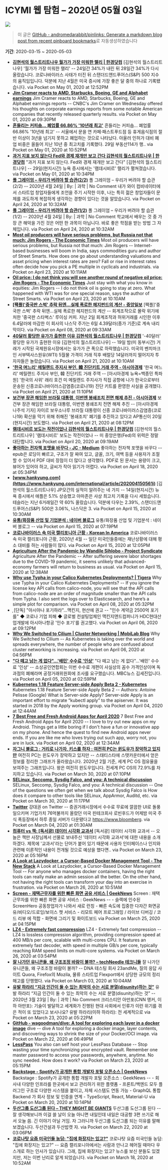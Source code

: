 # ICYMI 웹 탐험 – 2020년 05월 03일

![](https://i.picsum.photos/id/423/1920/1080.jpg)

> 이 글은 [GitHub - andromedarabbit/pinlinks: Generate a markdown blog post from recent pinboard bookmarks](https://github.com/andromedarabbit/pinlinks)로 자동생성하였습니다

**기간**: 2020-03-15 ~ 2020-05-03

* **[김현석의 월스트리트나우 월가가 가장 미워한 랠리 | 한경닷컴](https://www.hankyung.com/international/article/202005017097i)**
	[김현석의 월스트리트나우] '월가가 가장 미워한 랠리' -- 24일간 34%가 내린 뒤 28일간 34%가 다시 올랐습니다. 코로나바이러스 사태가 터진 뒤 스탠더드앤드푸어스(S&P) 500 지수의 움직임입니다. 덕분에 지난 4월은 미국 증시에 가장 좋은 달 중의 하나로 기록됐습니다. via Pocket on May 01, 2020 at 12:52PM
* **[Jim Cramer reacts to AMD, Starbucks, Boeing, GE and Alphabet earnings](https://www.cnbc.com/2020/04/29/jim-cramer-reacts-to-amd-starbucks-boeing-ge-and-alphabet-earnings.html)**
	Jim Cramer reacts to AMD, Starbucks, Boeing, GE and Alphabet earnings reports -- CNBC's Jim Cramer on Wednesday offered his thoughts on corporate earnings reports from some notable American companies that recently released quarterly results. via Pocket on May 01, 2020 at 09:30PM
* **[흔들리는 커피숍… 폐업률 66.86% '10년래 최고'](https://www.sedaily.com/NewsView/1Z1NVAXATT/GB0402)**
	흔들리는 커피숍… 폐업률 66.86% '10년래 최고' -- 서울에서 문을 연 카페·패스트푸드점 등 휴게음식점의 절반 이상이 3년을 넘기지 못하고 폐업하는 것으로 나타났다. 아울러 인허가 대비 폐업 비중은 올들어 지난 10년 중 최고치를 기록했다. 29일 부동산114가 행.. via Pocket on May 01, 2020 at 10:52PM
* **[과거 지표 보지 않는다 Fed와 경제 재개만 보고 간다 김현석의 월스트리트나우 | 한경닷컴](https://www.hankyung.com/international/article/202004305116i)**
	"과거 지표 보지 않는다. Fed와 경제 재개만 보고 간다" [김현석의 월스트리트나우] -- 29일(현지시간) 뉴욕 증시에서는 '램데시비르' 랠리가 펼쳐졌습니다. via Pocket on May 01, 2020 at 10:34PM
* **[폴 그레이엄 – 우리가 버려야 할 습관(2/2)](https://newspeppermint.com/2020/04/23/m-test2/)**
	폴 그레이엄 – 우리가 버려야 할 습관(2/2) -- 2020년 4월 24일 | By: | 과학 | No Comment 내가 와이 컴비네이터에서 스타트업 창업자들에게 조언을 주기 시작한 이후, 나는 특히 젊은 창업자들이 문제를 과도하게 복잡하게 생각하는 경향이 있다는 것을 알았습니다. via Pocket on April 24, 2020 at 10:32AM
* **[폴 그레이엄 – 우리가 버려야 할 습관(1/2)](https://newspeppermint.com/2020/04/23/m-test1/)**
	폴 그레이엄 – 우리가 버려야 할 습관(1/2) -- 2020년 4월 24일 | By: | 과학 | No Comment 학교에서 배우는 것 중 가장 큰 해악을 가진 것은 어떤 한 과목이 아닙니다. 바로 좋은 학점을 받는 방법 그 자체입니다. via Pocket on April 24, 2020 at 10:32AM
* **[Most oil producers will have serious problems, but Russia not that much: Jim Rogers - The Economic Times](https://economictimes.indiatimes.com/markets/expert-view/most-oil-producers-will-have-serious-problems-but-russia-not-that-much-jim-rogers/articleshow/75267859.cms)**
	Most oil producers will have serious problems, but Russia not that much: Jim Rogers -- Internet-based businesses will boom in India, says commodities guru and author of Street Smarts. How does one go about understanding valuations and asset pricing when interest rates are zero? Fall or rise in interest rates often decide how you pick a PE multiple in cyclicals and industrials. via Pocket on April 23, 2020 at 10:11AM
* **[Oil price: I do not think you will see another round of negative oil price: Jim Rogers - The Economic Times](https://economictimes.indiatimes.com/markets/expert-view/just-stay-with-what-you-know-in-equities-jim-rogers/articleshow/75266351.cms)**
	Just stay with what you know in equities: Jim Rogers -- I do not think oil is going to stay at zero. What happened with WTI was for one special reason, says the author of Street Smarts. via Pocket on April 23, 2020 at 10:10AM
* **[[팩플]'중국판 스벅' 추락 뒤엔…실체 폭로한 헤지펀드의 계산 - 중앙일보](https://mnews.joins.com/article/23749615)**
	[팩플]'중국판 스벅' 추락 뒤엔…실체 폭로한 헤지펀드의 계산 -- 회계조작으로 몰락 위기에 처한 '중국판 스타벅스' 루이싱 커피. 지난 2일 회계조작과 허위거래를 시인한 이후 6.4달러에 마감한 이 회사의 나스닥 주가는 6일 4.39달러(종가 기준)로 계속 내리막이다. via Pocket on April 08, 2020 at 09:33AM
* **[40달러 황당한 유가가 출현한 이유 김현석의 월스트리트나우 | 한경닷컴](https://www.hankyung.com/economy/article/202004213410i)**
	'-40달러' 황당한 유가가 출현한 이유 [김현석의 월스트리트나우] -- 19일 밤(미 동부시간) 거래가 시작된 국제원유시장에서는 유가가 큰 폭으로 하락했습니다. 미국의 벤치마크인 서부텍사스원유(WTI) 5월물 가격이 거래 직후 배럴당 14달러까지 떨어지자 투자자들은 놀랐습니다. via Pocket on April 21, 2020 at 10:10AM
* **['한국 며느리' 메릴랜드 주지사 부인, 韓 진단키트 거래 주역 - 아시아경제](https://www.asiae.co.kr/article/2020042105335289449)**
	'한국 며느리' 메릴랜드 주지사 부인, 韓 진단키트 거래 주역 -- [아시아경제 뉴욕=백종민 특파원] '한국의 사위' 래리 호건 미 메릴랜드 주지사가 직접 공항에 나가 한국으로부터 운송된 신종코로나바이러스감염증(코로나19) 진단 키트를 환영한 사실을 공개했다. via Pocket on April 21, 2020 at 11:10PM
* **[보건부 장관 해임한 브라질 대통령, 이번엔 봉쇄조치 전면 해제 추진 - 아시아경제](https://www.asiae.co.kr/article/2020042114370775170)**
	보건부 장관 해임한 브라질 대통령, 이번엔 봉쇄조치 전면 해제 추진 -- [아시아경제 나주석 기자] 자이르 보우소나루 브라질 대통령이 신종 코로나바이러스감염증(코로나19) 확산을 막기 위해 취해진 '봉쇄조치' 폐기를 추진하고 있다고 AP통신이 20일(현지시간) 보도했다. via Pocket on April 21, 2020 at 08:12PM
* **[램데시비르 보도는 작전이었나 김현석의 월스트리트나우 | 한경닷컴](https://www.hankyung.com/finance/article/202004200381i)**
	[김현석의 월스트리트나우] '램데시비르' 보도는 작전이었나 -- 미 중앙은행(Fed)의 위력은 정말 대단합니다. via Pocket on April 20, 2020 at 09:19AM
* **[좋아하는 전자책 포맷을 바꾸다 - JC - Medium](https://medium.com/@Museion/%EC%A2%8B%EC%95%84%ED%95%98%EB%8A%94-%EC%A0%84%EC%9E%90%EC%B1%85-%ED%8F%AC%EB%A7%B7%EC%9D%84-%EB%B0%94%EA%BE%B8%EB%8B%A4-4b994b05b0c6)**
	좋아하는 전자책 포맷을 바꾸다 -- epub은 로딩이 빠르고, 구조가 잘 짜여 있고, 글꼴, 크기, 여백 등을 사용자가 조절할 수 있어서 PDF 대비 장점이 더 많다고 생각했다. PDF로 된 문서는 용량이 크고, 뷰어가 있어야 하고, 글씨가 작아 읽기가 어렵다. via Pocket on April 18, 2020 at 05:34PM
* **[www.hankyung.com](https://www.hankyung.com/international/article/202004150561i)**
	[김현석의 월스트리트나우] JP모간의 실적이 알려주는 네 가지 -- 14일(현지시간) 뉴욕 증시에서 애플은 5.1% 상승했고 아마존은 사상 최고치 기록을 다시 세웠습니다. 테슬라는 지난 6거래일간 약 60% 올랐습니다. 덕분에 다우는 2.39%, 스탠더드앤드푸어스(S&P) 500은 3.06%, 나스닥은 3. via Pocket on April 15, 2020 at 10:30AM
* **[유통/화장품 산업 및 기업분석 : 네이버 블로그](https://blog.naver.com/forsword/221909510564)**
	유통/화장품 산업 및 기업분석 : 네이버 블로그 -- via Pocket on April 15, 2020 at 07:19PM
* **[코로나바이러스 속 미국 캘리포니아 근황 - Korean In America](https://www.koreaninamerica.com/coronavirus-news-april-2020-in-usa/)**
	코로나바이러스 속 미국 캘리포니아 근황, 2020년 4월 -- 일단 미국인들중에는 재난상황에 대해 평소 대비를 하는 사람들이 많다. via Pocket on April 15, 2020 at 12:05PM
* **[Agriculture After the Pandemic by Wandile Sihlobo - Project Syndicate](https://www.project-syndicate.org/commentary/covid19-labor-shortages-agriculture-automation-by-wandile-sihlobo-2-2020-04)**
	Agriculture After the Pandemic -- After suffering severe labor shortages due to the COVID-19 pandemic, it seems unlikely that advanced-economy farmers will return to business as usual. via Pocket on April 15, 2020 at 12:38AM
* **[Why use Typha in your Calico Kubernetes Deployments? | Tigera](https://www.tigera.io/blog/why-use-typha-in-your-calico-kubernetes-deployments/)**
	Why use Typha in your Calico Kubernetes Deployments? -- If you ignore the license key API calls from calico-node, you will see that the API calls from calico-node are an order of magnitude smaller than the API calls from Typha. I also sent the logs over to Elasticsearch, and here’s a simple plot for comparison. via Pocket on April 08, 2020 at 05:32PM
* **[̹](https://news.naver.com/main/read.nhn?mode=LSD&mid=sec&oid=009&aid=0004551912&sid1=001)**
	[단독] "아시아나 포기하라"…맥킨지, 현산에 권고 -- "인수 계약금 2500억 포기를" ◆ 코로나 기업 피해 ◆ 글로벌 컨설팅업체인 맥킨지앤드컴퍼니가 HDC현대산업개발에 아시아나항공 '인수 포기'를 권고했다. via Pocket on April 06, 2020 at 09:12PM
* **[Why We Switched to Cilium | Cluster Networking | MobiLab Blog](https://mobilabsolutions.com/2019/01/why-we-switched-to-cilium/)**
	Why We Switched to Cilium -- As Kubernetes is taking over the world and spreads everywhere, the number of people who are confused about cluster networking is increasing. via Pocket on April 06, 2020 at 04:56PM
* **["다 떼고 남는 게 없다"…'배민' 수수료 '인상'](https://imnews.imbc.com/replay/2020/nwdesk/article/5702400_32524.html)**
	"다 떼고 남는 게 없다"…'배민' 수수료 '인상' -- 소상공인연합회는 이번 수수료 개편이 사실상의 꼼수 가격인상이며 독과점의 폐혜라며 공정거래위원회에 조사를 요구했습니다. MBC뉴스 김세진입니다. via Pocket on April 05, 2020 at 02:59PM
* **[Kubernetes 1.18 Feature Server-side Apply Beta 2 - Kubernetes](https://kubernetes.io/blog/2020/04/01/kubernetes-1.18-feature-server-side-apply-beta-2/)**
	Kubernetes 1.18 Feature Server-side Apply Beta 2 -- Authors: Antoine Pelisse (Google) What is Server-side Apply? Server-side Apply is an important effort to migrate “kubectl apply” to the apiserver. It was started in 2018 by the Apply working group. via Pocket on April 04, 2020 at 12:44AM
* **[7 Best Free and Fresh Android Apps for April 2020](https://www.guidingtech.com/best-free-new-android-apps-april-2020/)**
	7 Best Free and Fresh Android Apps for April 2020 -- I love to try out new apps on my Android. Things get a little boring if I don't have a fun or innovative app on my phone. And hence the quest to find new Android apps never ends. If you are like me who loves trying out such app, worry not, you are in luck. via Pocket on April 02, 2020 at 12:34AM
* **[자그니 블로그 : 거리로 나가자, 키스를 하자 : 여전히 PC는 윈도우가 장악하고 있지만](http://news.egloos.com/4182238)**
	여전히 PC는 윈도우가 장악하고 있지만 -- 스태티스타에 스탯카운터에서 얻은 정보를 정리한 그래프가 올라왔습니다. 2020년 2월 기준, 세계 PC OS 점유율을 보여주는 그래프입니다. 왕은 여전히 윈도우입니다. 전세계 PC OS의 72.9%를 차지하고 있습니다. via Pocket on March 30, 2020 at 07:10PM
* **[SELinux, Seccomp, Sysdig Falco, and you: A technical discussion](https://sysdig.com/blog/selinux-seccomp-falco-technical-discussion/)**
	SELinux, Seccomp, Sysdig Falco, and you: A technical discussion -- One of the questions we often get when we talk about Sysdig Falco is How does it compare to other tools like SELinux, AppArmor, Auditd, etc. via Pocket on March 30, 2020 at 11:17PM
* **[Twitter](https://mobile.twitter.com/kangdk/status/1234665922742255616)**
	강대권 on Twitter -- 증권거래시장에서 수수료 무료에 깔끔한 UI로 돌풍 일으키며 기업가치 76억불까지 올랐던 미국 핀테크회사 로빈후드가 어제밤 미국 주식 폭등장에서 하루 종일 서버가 다운됐다고 https://www.bloomberg. via Pocket on March 04, 2020 at 01:30AM
* **[컴퓨터 vs 책: [독서광] 데이터 시각화 교과서](http://jhrogue.blogspot.com/2020/03/blog-post_23.html)**
	[독서광] 데이터 시각화 교과서 -- 오늘은 책만 사장님께서 선물로 보내주신 '데이터 시각화 교과서'에 대한 내용을 소개하겠다. 제목에 '교과서'라는 단어가 붙어 있기 때문에 사용자 인터페이스나 인지와 관련해 이론적인 내용이 전개될 것으로 예상을 했다면.. via Pocket on March 23, 2020 at 05:16PM
* **[A Look at Lazydocker, a Cursor-Based Docker Management Tool - The New Stack](https://thenewstack.io/a-look-at-lazydocker-a-cursor-based-docker-management-tool/)**
	A Look at Lazydocker, a Cursor-Based Docker Management Tool -- For anyone who manages docker containers, having the right tools can really make an admin session all the better. On the other hand, not having the right tools can transform your day into an exercise in frustration. via Pocket on March 26, 2020 at 10:51AM
* **[Screen - 재택근무자를 위한 빠른 화면 공유 서비스 | GeekNews](https://news.hada.io/topic?id=1772)**
	Screen : 재택근무자를 위한 빠른 화면 공유 서비스 : GeekNews -- - 슬랙에 인수된 ScreenHero 공동창업자가 나와서 새로 런칭 - 빠른 속도에 집중한 다자간 화면공유/비디오/드로잉/보이스 챗 서비스 - 리모트 페어 프로그래밍 / 라이브 디버깅 / 코드 리뷰 에 적합 - 화면에 그리기 및 화이트보드 via Pocket on March 25, 2020 at 04:15PM
* **[LZ4 - Extremely fast compression](http://graphics.pixar.com/usd/docs/api/md_src_modules_tf_pxr_l_z4__r_e_a_d_m_e.html)**
	LZ4 - Extremely fast compression -- LZ4 is lossless compression algorithm, providing compression speed at 400 MB/s per core, scalable with multi-cores CPU. It features an extremely fast decoder, with speed in multiple GB/s per core, typically reaching RAM speed limits on multi-core systems. via Pocket on March 26, 2020 at 03:54PM
* **[잘 나가던 유니콘들, 왜 구조조정 바람이 불까? – techNeedle 테크니들](https://techneedle.com/archives/39342)**
	잘 나가던 유니콘들, 왜 구조조정 바람이 불까? -- DNA 테스팅 회사 23andMe, 질의 응답 사이트 Quora, Firefox의 Mozila, 물류 스타트업 Flexport에서 상당한 규모의 정리해고를 단행했다. via Pocket on March 03, 2020 at 10:04AM
* **[유발 하라리 “지금 인간이 둘 수 있는 최악의 수는 서로 분열(disunity)하는 것”](https://newspeppermint.com/2020/03/22/yuvalhararioncovid19/)**
	유발 하라리 “지금 인간이 둘 수 있는 최악의 수는 서로 분열(disunity)하는 것” -- 2020년 3월 23일 | By: | 과학 | No Comment 크리스티안 아만포(CNN 앵커, 이하 아만포): 기술이 발달하고 세계화가 진행된 현대 사회에서 인류가 이런 위기를 겪은 적이 또 있었다고 보시나요? 유발 하라리(이하 하라리): 전 세계적으로 via Pocket on March 23, 2020 at 05:22PM
* **[GitHub - wagoodman/dive: A tool for exploring each layer in a docker image](https://github.com/wagoodman/dive)**
	dive -- dive A tool for exploring a docker image, layer contents, and discovering ways to shrink the size of your Docker/OCI image. via Pocket on March 22, 2020 at 06:49PM
* **[LessPass](https://lesspass.com/)**
	You also can self host your LessPass Database -- Stop wasting your time synchronizing your encrypted vault. Remember one master password to access your passwords, anywhere, anytime. No sync needed. How does it work? via Pocket on March 23, 2020 at 05:15PM
* **[Backstage - Spotify가 공개한 통합 개발자 포털 오픈소스 | GeekNews](https://news.hada.io/topic?id=1746)**
	Backstage : Spotify가 공개한 통합 개발자 포털 오픈소스 : GeekNews -- - 회사내 다양한 인프라를 한곳에서 보고 관리하기 위한 플랫폼 - 프론트/백엔드 모두 플러그인 구조로 다양한 시스템을 붙이고, 자체 시스템도 연동 가능 - GraphQL 통합 Backend 가 회사 정보 및 인증을 연계 - TypeScript, React, Material-U via Pocket on March 20, 2020 at 10:14PM
* **[두산그룹 도산그룹 된다 – THEY MIGHT BE GIANTS](https://pinegrosbiik.art.blog/2020/03/22/%eb%91%90%ec%82%b0%ea%b7%b8%eb%a3%b9-%eb%8f%84%ec%82%b0%ea%b7%b8%eb%a3%b9-%eb%90%9c%eb%8b%a4/)**
	두산그룹 도산그룹 된다 -- 잘 생각해보니까 이걸 쓸 날이 오늘 아니면 내일인데 내일은 대공항 3편 쓰기로 해서 오늘 씀. 긴 이야기 아닐 거임. 자 그러니까 두산그룹 도산그룹 되는 이유를 말해보겠습니다. 두산건설과 두산밥캣 자. via Pocket on March 22, 2020 at 03:06PM
* **[코로나탓 요즘 미국인들 농담: "집에 화장지는 있고?"](https://strangerca.tistory.com/entry/%EC%9A%94%EC%A6%98-%EB%AF%B8%EA%B5%AD%EC%9D%B8%EB%93%A4-%EB%86%8D%EB%8B%B4-%EC%A7%91%EC%97%90-%ED%99%94%EC%9E%A5%EC%A7%80%EB%8A%94-%EC%9E%88%EC%9C%BC%EC%8B%9C%EA%B3%A0)**
	코로나탓 요즘 미국인들 농담: "집에 화장지는 있고?" -- 요즘 캘리포니아에서는 사람과 만나고 헤어질 때마다 우스개로 하는 인사가 있습니다. 그래, 집에 화장지는 있고? 뉴스를 보신 분들도 있겠지만, 저는 이번 난리로 알게 되었습니다. via Pocket on March 18, 2020 at 10:52AM

